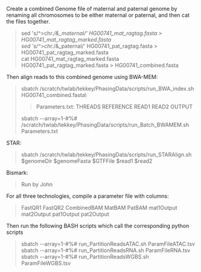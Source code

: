 Create a combined Genome file of maternal and paternal genome by renaming all chromosomes to be either maternal or paternal, and then cat the files together.

> sed 's/^>chr.*/&_maternal/' HG00741_mat_ragtag.fasta > HG00741_mat_ragtag_marked.fasta\
> sed 's/^>chr.*/&_paternal/' HG00741_pat_ragtag.fasta > HG00741_pat_ragtag_marked.fasta\
> cat HG00741_mat_ragtag_marked.fasta  HG00741_pat_ragtag_marked.fasta >  HG00741_combined.fasta


Then align reads to this combined genome using BWA-MEM:

> sbatch /scratch/twlab/tekkey/PhasingData/scripts/run_BWA_index.sh HG00741_combined.fasta\
> >Parameters.txt: THREADS REFERENCE READ1 READ2 OUTPUT
> 
> sbatch --array=1-#%# /scratch/twlab/tekkey/PhasingData/scripts/run_Batch_BWAMEM.sh Parameters.txt

STAR:

> sbatch /scratch/twlab/tekkey/PhasingData/scripts/run_STARAlign.sh $genomeDir $genomeFasta $GTFFile $read1 $read2

Bismark:

> Run by John


For all three technologies, compile a parameter file with columns:

> FastQR1 FastQR2 CombinedBAM MatBAM PatBAM mat1Output mat2Output pat1Output pat2Output

Then run the following BASH scripts which call the corresponding python scripts

> sbatch --array=1-#%# run_PartitionReadsATAC.sh ParamFileATAC.tsv
> sbatch --array=1-#%# run_PartitionReadsRNA.sh ParamFileRNA.tsv
> sbatch --array=1-#%# run_PartitionReadsWGBS.sh ParamFileWGBS.tsv



